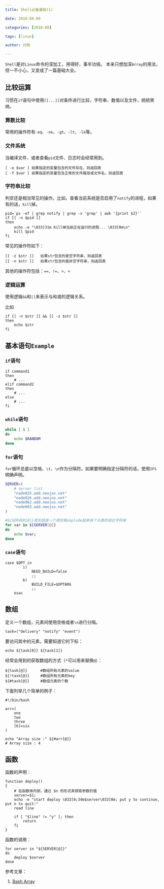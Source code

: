 ```yaml
---
title: Shell必备基础(1)

date: 2018-08-09

categories: [2018-08]

tags: [linux]

author: 付辉

---
```


`Shell`是对`Linux`命令的深加工，用得好，事半功倍。 本来只想加深`Array`的用法，但一不小心，又变成了一篇基础大全。

## 比较运算

习惯在`if`语句中使用`[[...]]`对条件进行比较，字符串、数值以及文件，统统笑纳。

### 算数比较

常用的操作符有`-eq`、`-ne`、`-gt`、`-lt`、`-le`等。

### 文件系统

当编译文件、或者查看`pid`文件、日志时会经常用到。

```
[ -e $var ] 如果指定的变量包含的文件存在，则返回真
[ -f $var ] 如果指定的变量包含正常的文件路径或文件名，则返回真
```

### 字符串比较

判空还是相当常见的操作。比如，查看当前系统是否启用了`notify`的进程，如果有的话，`kill`掉。
```
pid=`ps -ef | grep notify | grep -v 'grep' | awk '{print $2}'`
if [[ -n $pid ]]
then
    echo -e "\033[31m Kill掉当前正在运行的进程... \033[0m\n"
    kill $pid
fi
```
常见的操作符如下：
```
[[ -z $str ]]   如果str包含的是空字符串，则返回真
[[ -n $str ]]   如果str包含的是非空字符串，则返回真
```
其他的操作符包括：`==`、`!=`、`>`、`<`

### 逻辑运算

使用逻辑`&&`和`||`来表示与和或的逻辑关系。

比如
```
if [[ -n $str ]] && [[ -z $str ]]
then
    echo $str
fi
```

## 基本语句`Example`

### `if`语句

```
if command1
then
    # ...
elif command2
then
    # ...
else
    # ...
fi
```

### `while`语句

```bash
while [ 1 ] 
do
    echo $RANDOM
done
```

### `for`语句

`for`循环总是以空格、`\t`、`\n`作为分隔符。如果要明确指定分隔符的话，使用`IFS`明确声明。
```bash
SERVER=(
    # server list
    "node025.add.neojos.net"
    "node026.add.neojos.net"
    "node062.add.neojos.net"
    "node063.add.neojos.net"
)

#${SERVER[@]}其实就是一个用空格implode起来各个元素的组合字符串
for var in ${SERVER[@]}
do
    echo $var;
done
```

### `case`语句

```
case $OPT in
        i)
            NEED_BUILD=false
            ;;
        b)
            BUILD_FILE=$OPTARG
            ;;
    esac
```

## 数组

定义一个数组，元素间使用空格或者`\n`进行分隔。
```
task=("delivery" "notify" "event")
```
要访问其中的元素，需要知道它的下标：
```
echo ${task[0]} ${task[1]} 
```
经常会用到的获取数组的方式（`*`可以用来替换`@`）：
```
${task[@]}      #数组所有元素的value
${!task[@]}     #数组所有元素的key
${#task[@]}     #数组元素的个数
```
下面列举几个简单的例子：
```
#!/bin/bash

arr=(
	one
	two
	three
	[6]=six
)

echo "Array size :" ${#arr[@]}
# Array size : 4
```

## 函数

函数的声明：
```
function deploy()
{
    # 在函数体内部，通过 $n 的形式来获取参数的值
    server=$1;
    echo -e "start deploy \033[0;34m$server\033[0m; put y to continue, put n to quit:"
    read line

    if [ "$line" != "y" ]; then
        return
    fi
}

```
函数的调用：
```
for server in "${SERVER[@]}"
do
    deploy $server
done
```

参考文章：

1. [Bash Array](https://www.linuxjournal.com/content/bash-arrays)

